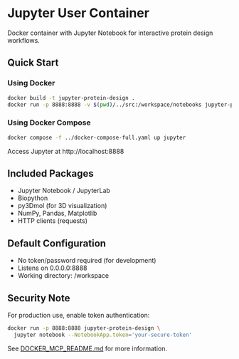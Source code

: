 # Jupyter User Container

Docker container with Jupyter Notebook for interactive protein design workflows.

## Quick Start

### Using Docker
```bash
docker build -t jupyter-protein-design .
docker run -p 8888:8888 -v $(pwd)/../src:/workspace/notebooks jupyter-protein-design
```

### Using Docker Compose
```bash
docker compose -f ../docker-compose-full.yaml up jupyter
```

Access Jupyter at http://localhost:8888

## Included Packages

- Jupyter Notebook / JupyterLab
- Biopython
- py3Dmol (for 3D visualization)
- NumPy, Pandas, Matplotlib
- HTTP clients (requests)

## Default Configuration

- No token/password required (for development)
- Listens on 0.0.0.0:8888
- Working directory: /workspace

## Security Note

For production use, enable token authentication:

```bash
docker run -p 8888:8888 jupyter-protein-design \
  jupyter notebook --NotebookApp.token='your-secure-token'
```

See [DOCKER_MCP_README.md](../DOCKER_MCP_README.md) for more information.
